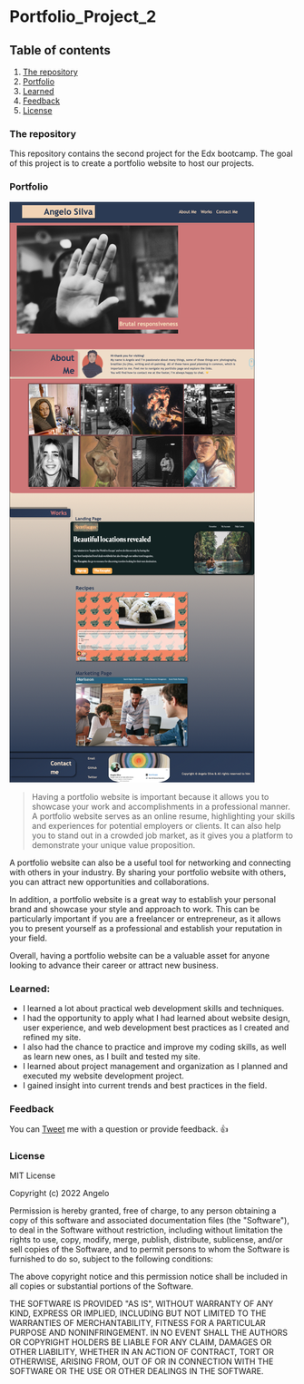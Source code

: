 # Portfolio_Project_2

## Table of contents
1. [The repository](#the-repository)
2. [Portfolio](#portfolio)
3. [Learned](#learned)
4. [Feedback](#feedback)
5. [License](#license)

### The repository

This repository contains the second project for the Edx bootcamp. The goal of this project is to create a portfolio website to host our projects.

### Portfolio

![Website image](./images/Portfolio-website.png)

>Having a portfolio website is important because it allows you to showcase your work and accomplishments in a professional manner. A portfolio website serves as an online resume, highlighting your skills and experiences for potential employers or clients. It can also help you to stand out in a crowded job market, as it gives you a platform to demonstrate your unique value proposition.

A portfolio website can also be a useful tool for networking and connecting with others in your industry. By sharing your portfolio website with others, you can attract new opportunities and collaborations.

In addition, a portfolio website is a great way to establish your personal brand and showcase your style and approach to work. This can be particularly important if you are a freelancer or entrepreneur, as it allows you to present yourself as a professional and establish your reputation in your field.

Overall, having a portfolio website can be a valuable asset for anyone looking to advance their career or attract new business.

### Learned:
- I learned a lot about practical web development skills and techniques.
- I had the opportunity to apply what I had learned about website design, user experience, and web development best practices as I created and refined my site.
- I also had the chance to practice and improve my coding skills, as well as learn new ones, as I built and tested my site.
- I learned about project management and organization as I planned and executed my website development project.
- I gained insight into current trends and best practices in the field.

### Feedback

You can [Tweet](https://twitter.com/pandersail) me with a question or provide feedback. :+1:

### License

MIT License

Copyright (c) 2022 Angelo

Permission is hereby granted, free of charge, to any person obtaining a copy
of this software and associated documentation files (the "Software"), to deal
in the Software without restriction, including without limitation the rights
to use, copy, modify, merge, publish, distribute, sublicense, and/or sell
copies of the Software, and to permit persons to whom the Software is
furnished to do so, subject to the following conditions:

The above copyright notice and this permission notice shall be included in all
copies or substantial portions of the Software.

THE SOFTWARE IS PROVIDED "AS IS", WITHOUT WARRANTY OF ANY KIND, EXPRESS OR
IMPLIED, INCLUDING BUT NOT LIMITED TO THE WARRANTIES OF MERCHANTABILITY,
FITNESS FOR A PARTICULAR PURPOSE AND NONINFRINGEMENT. IN NO EVENT SHALL THE
AUTHORS OR COPYRIGHT HOLDERS BE LIABLE FOR ANY CLAIM, DAMAGES OR OTHER
LIABILITY, WHETHER IN AN ACTION OF CONTRACT, TORT OR OTHERWISE, ARISING FROM,
OUT OF OR IN CONNECTION WITH THE SOFTWARE OR THE USE OR OTHER DEALINGS IN THE
SOFTWARE.
